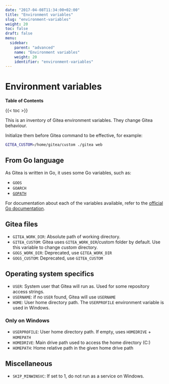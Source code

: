 ```yaml
---
date: "2017-04-08T11:34:00+02:00"
title: "Environment variables"
slug: "environment-variables"
weight: 20
toc: false
draft: false
menu:
  sidebar:
    parent: "advanced"
    name: "Environment variables"
    weight: 20
    identifier: "environment-variables"
---
```


# Environment variables

**Table of Contents**

{{< toc >}}

This is an inventory of Gitea environment variables. They change Gitea behaviour.

Initialize them before Gitea command to be effective, for example:

```sh
GITEA_CUSTOM=/home/gitea/custom ./gitea web
```

## From Go language

As Gitea is written in Go, it uses some Go variables, such as:

- `GOOS`
- `GOARCH`
- [`GOPATH`](https://golang.org/cmd/go/#hdr-GOPATH_environment_variable)

For documentation about each of the variables available, refer to the
[official Go documentation](https://golang.org/cmd/go/#hdr-Environment_variables).

## Gitea files

- `GITEA_WORK_DIR`: Absolute path of working directory.
- `GITEA_CUSTOM`: Gitea uses `GITEA_WORK_DIR`/custom folder by default. Use this variable
  to change _custom_ directory.
- `GOGS_WORK_DIR`: Deprecated, use `GITEA_WORK_DIR`
- `GOGS_CUSTOM`: Deprecated, use `GITEA_CUSTOM`

## Operating system specifics

- `USER`: System user that Gitea will run as. Used for some repository access strings.
- `USERNAME`: if no `USER` found, Gitea will use `USERNAME`
- `HOME`: User home directory path. The `USERPROFILE` environment variable is used in Windows.

### Only on Windows

- `USERPROFILE`: User home directory path. If empty, uses `HOMEDRIVE` + `HOMEPATH`
- `HOMEDRIVE`: Main drive path used to access the home directory (C:)
- `HOMEPATH`: Home relative path in the given home drive path

## Miscellaneous

- `SKIP_MINWINSVC`: If set to 1, do not run as a service on Windows.
